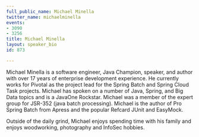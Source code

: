 ```yaml
---
full_public_name: Michael Minella
twitter_name: michaelminella
events:
- 3090
- 3256
title: Michael Minella
layout: speaker_bio
id: 873

---
```

Michael Minella is a software engineer, Java Champion, speaker, and author with over 17 years of enterprise development experience. He currently works for Pivotal as the project lead for the Spring Batch and Spring Cloud Task projects. Michael has spoken on a number of Java, Spring, and Big Data topics and is a JavaOne Rockstar. Michael was a member of the expert group for JSR-352 (java batch processing). Michael is the author of Pro Spring Batch from Apress and the popular Refcard JUnit and EasyMock.

Outside of the daily grind, Michael enjoys spending time with his family and enjoys woodworking, photography and InfoSec hobbies.